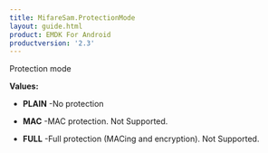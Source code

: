 ```yaml
---
title: MifareSam.ProtectionMode
layout: guide.html
product: EMDK For Android
productversion: '2.3'
---
```


Protection mode

**Values:**

* **PLAIN** -No protection

* **MAC** -MAC protection. Not Supported.

* **FULL** -Full protection (MACing and encryption). Not Supported.











